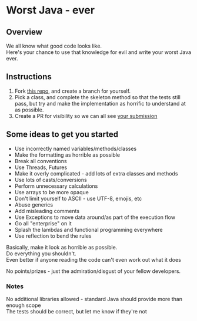 # Worst Java - ever

## Overview

We all know what good code looks like.<br>
Here's your chance to use that knowledge for evil and write your worst Java ever.

## Instructions

1. Fork [this repo](https://github.com/caluml/worst-java-ever), and create a branch for yourself.
2. Pick a class, and complete the skeleton method so that the tests still pass, but try and make the implementation as
   horrific to understand at as possible.
3. Create a PR for visibility so we can all see [your submission](https://github.com/caluml/worst-java-ever/pulls)

## Some ideas to get you started

* Use incorrectly named variables/methods/classes
* Make the formatting as horrible as possible
* Break all conventions
* Use Threads, Futures
* Make it overly complicated - add lots of extra classes and methods
* Use lots of casts/conversions
* Perform unnecessary calculations
* Use arrays to be more opaque
* Don't limit yourself to ASCII - use UTF-8, emojis, etc
* Abuse generics
* Add misleading comments
* Use Exceptions to move data around/as part of the execution flow
* Go all "enterprise" on it
* Splash the lambdas and functional programming everywhere
* Use reflection to bend the rules

Basically, make it look as horrible as possible.<br>
Do everything you shouldn't.<br>
Even better if anyone reading the code can't even work out what it does

No points/prizes - just the admiration/disgust of your fellow developers.

### Notes

No additional libraries allowed - standard Java should provide more than enough scope<br>
The tests should be correct, but let me know if they're not
